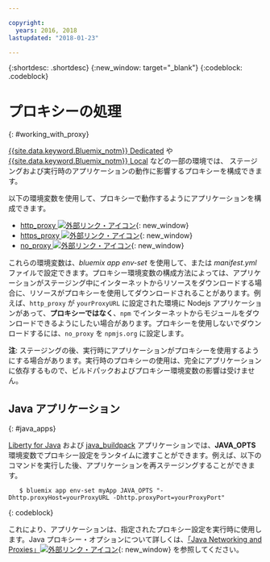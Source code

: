 ```yaml
---

copyright:
  years: 2016, 2018
lastupdated: "2018-01-23"

---
```


{:shortdesc: .shortdesc}
{:new_window: target="_blank"}
{:codeblock: .codeblock}


# プロキシーの処理
{: #working_with_proxy}

[{{site.data.keyword.Bluemix_notm}} Dedicated](/docs/dedicated/index.html#dedicated) や
[{{site.data.keyword.Bluemix_notm}} Local](/docs/local/index.html#local) などの一部の環境では、
ステージングおよび実行時のアプリケーションの動作に影響するプロキシーを構成できます。

以下の環境変数を使用して、プロキシーで動作するようにアプリケーションを構成できます。
  * [http_proxy ![外部リンク・アイコン](../../icons/launch-glyph.svg "外部リンク・アイコン")](https://docs.cloudfoundry.org/buildpacks/proxy-usage.html){: new_window}
  * [https_proxy ![外部リンク・アイコン](../../icons/launch-glyph.svg "外部リンク・アイコン")](https://docs.cloudfoundry.org/buildpacks/proxy-usage.html){: new_window}
  * [no_proxy ![外部リンク・アイコン](../../icons/launch-glyph.svg "外部リンク・アイコン")](http://www.gnu.org/software/wget/manual/html_node/Proxies.html){: new_window}

これらの環境変数は、*bluemix app env-set* を使用して、または *manifest.yml* ファイルで設定できます。プロキシー環境変数の構成方法によっては、アプリケーションがステージング中にインターネットからリソースをダウンロードする場合に、リソースがプロキシーを使用してダウンロードされることがあります。例えば、`http_proxy` が `yourProxyURL` に設定された環境に Nodejs アプリケーションがあって、**プロキシーではなく**、`npm` でインターネットからモジュールをダウンロードできるようにしたい場合があります。プロキシーを使用しないでダウンロードするには、`no_proxy` を `npmjs.org` に設定します。

**注**: ステージングの後、実行時にアプリケーションがプロキシーを使用するようにする場合があります。実行時のプロキシーの使用は、完全にアプリケーションに依存するもので、ビルドパックおよびプロキシー環境変数の影響は受けません。

## Java アプリケーション
{: #java_apps}

[Liberty for Java](/docs/runtimes/liberty/index.html) および [java_buildpack](/docs/runtimes/tomcat/index.html) アプリケーションでは、**JAVA_OPTS** 環境変数でプロキシー設定をランタイムに渡すことができます。例えば、以下のコマンドを実行した後、アプリケーションを再ステージングすることができます。
```
   $ bluemix app env-set myApp JAVA_OPTS "-Dhttp.proxyHost=yourProxyURL -Dhttp.proxyPort=yourProxyPort"
```
{: codeblock}

これにより、アプリケーションは、指定されたプロキシー設定を実行時に使用します。Java プロキシー・オプションについて詳しくは、[「Java Networking and Proxies」![外部リンク・アイコン](../../icons/launch-glyph.svg "外部リンク・アイコン")](https://docs.oracle.com/javase/8/docs/technotes/guides/net/proxies.html){: new_window} を参照してください。
